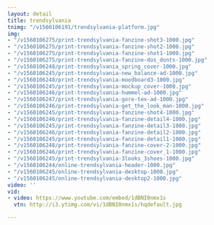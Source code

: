```yaml
---
layout: detail
title: trendsylvania
tnimg: "/v1560106191/trendsylvania-platform.jpg"
img:
- "/v1560106275/print-trendsylvania-fanzine-shot3-1000.jpg"
- "/v1560106275/print-trendsylvania-fanzine-shot2-1000.jpg"
- "/v1560106275/print-trendsylvania-fanzine-shot1-1000.jpg"
- "/v1560106275/print-trendsylvania-fanzine-dos_donts-1000.jpg"
- "/v1560106248/print-trendsylvania_spring_cover-1000.jpg"
- "/v1560106245/print-trendsylvania-new_balance-ad-1000.jpg"
- "/v1560106248/print-trendsylvania-moodboard3-1000.jpg"
- "/v1560106245/print-trendsylvania-mockup_cover-1000.jpg"
- "/v1560106246/print-trendsylvania-hummel-ad-1000.jpg"
- "/v1560106247/print-trendsylvania-gore-tex-ad-1000.jpg"
- "/v1560106246/print-trendsylvania-get_the_look_man-1000.jpg"
- "/v1560106245/print-trendsylvania-fanzine-shot4-1000.jpg"
- "/v1560106246/print-trendsylvania-fanzine-detail4-1000.jpg"
- "/v1560106245/print-trendsylvania-fanzine-detail3-1000.jpg"
- "/v1560106246/print-trendsylvania-fanzine-detail2-1000.jpg"
- "/v1560106245/print-trendsylvania-fanzine-detail1-1000.jpg"
- "/v1560106248/print-trendsylvania-fanzine-cover-2-1000.jpg"
- "/v1560106246/print-trendsylvania-fanzine-cover_1-1000.jpg"
- "/v1560106245/print-trendsylvania-3looks_3shoes-1000.jpg"
- "/v1560106244/online-trendsylvania-header-1000.jpg"
- "/v1560106245/online-trendsylvania-desktop-1000.jpg"
- "/v1560106245/online-trendsylvania-desktop2-1000.jpg"
video: ''
vid:
- video: https://www.youtube.com/embed/1dBNI0nmx1s
  vtn: http://i3.ytimg.com/vi/1dBNI0nmx1s/hqdefault.jpg

---
```

